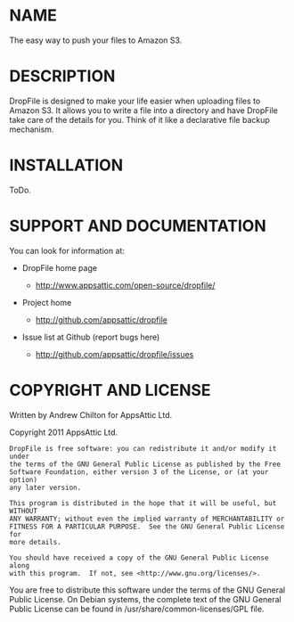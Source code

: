 # NAME

The easy way to push your files to Amazon S3.

# DESCRIPTION

DropFile is designed to make your life easier when uploading files to Amazon
S3. It allows you to write a file into a directory and have DropFile take care
of the details for you. Think of it like a declarative file backup mechanism.

# INSTALLATION

ToDo.

# SUPPORT AND DOCUMENTATION

You can look for information at:

* DropFile home page
    * <http://www.appsattic.com/open-source/dropfile/>

* Project home
    * <http://github.com/appsattic/dropfile>

* Issue list at Github (report bugs here)
    * <http://github.com/appsattic/dropfile/issues>

# COPYRIGHT AND LICENSE

Written by Andrew Chilton for AppsAttic Ltd.

Copyright 2011 AppsAttic Ltd.

    DropFile is free software: you can redistribute it and/or modify it under
    the terms of the GNU General Public License as published by the Free
    Software Foundation, either version 3 of the License, or (at your option)
    any later version.

    This program is distributed in the hope that it will be useful, but WITHOUT
    ANY WARRANTY; without even the implied warranty of MERCHANTABILITY or
    FITNESS FOR A PARTICULAR PURPOSE.  See the GNU General Public License for
    more details.

    You should have received a copy of the GNU General Public License along
    with this program.  If not, see <http://www.gnu.org/licenses/>.

You are free to distribute this software under the terms of the GNU General
Public License. On Debian systems, the complete text of the GNU General Public
License can be found in /usr/share/common-licenses/GPL file.
